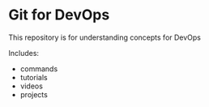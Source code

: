 # Git for DevOps

This repository is for understanding concepts for DevOps

Includes:

- commands
- tutorials
- videos
- projects
